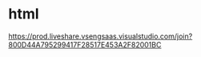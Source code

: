 # html

https://prod.liveshare.vsengsaas.visualstudio.com/join?800D44A795299417F28517E453A2F82001BC
